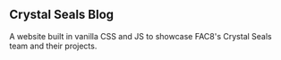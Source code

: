 ## Crystal Seals Blog

A website built in vanilla CSS and JS to showcase FAC8's Crystal Seals team and their projects.
